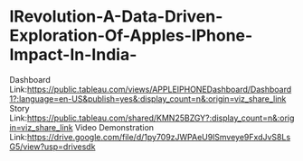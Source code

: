 # IRevolution-A-Data-Driven-Exploration-Of-Apples-IPhone-Impact-In-India-
Dashboard Link:https://public.tableau.com/views/APPLEIPHONEDashboard/Dashboard1?:language=en-US&publish=yes&:display_count=n&:origin=viz_share_link
Story Link:https://public.tableau.com/shared/KMN25BZGY?:display_count=n&:origin=viz_share_link
Video Demonstration Link:https://drive.google.com/file/d/1py709zJWPAeU9lSmveye9FxdJvS8LsG5/view?usp=drivesdk
